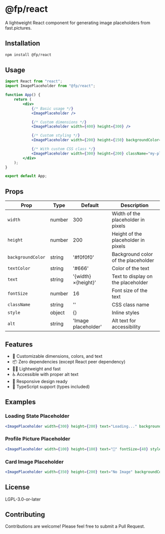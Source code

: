 # @fp/react

A lightweight React component for generating image placeholders from fast.pictures.

## Installation

```bash
npm install @fp/react
```

## Usage

```jsx
import React from "react";
import ImagePlaceholder from "@fp/react";

function App() {
    return (
        <div>
            {/* Basic usage */}
            <ImagePlaceholder />

            {/* Custom dimensions */}
            <ImagePlaceholder width={400} height={300} />

            {/* Custom styling */}
            <ImagePlaceholder width={200} height={150} backgroundColor="#e0e0e0" textColor="#333" text="Custom Text" fontSize={18} />

            {/* With custom CSS class */}
            <ImagePlaceholder width={300} height={200} className="my-placeholder" style={{ border: "2px solid #ccc" }} />
        </div>
    );
}

export default App;
```

## Props

| Prop              | Type   | Default             | Description                         |
| ----------------- | ------ | ------------------- | ----------------------------------- |
| `width`           | number | 300                 | Width of the placeholder in pixels  |
| `height`          | number | 200                 | Height of the placeholder in pixels |
| `backgroundColor` | string | '#f0f0f0'           | Background color of the placeholder |
| `textColor`       | string | '#666'              | Color of the text                   |
| `text`            | string | '{width}×{height}'  | Text to display on the placeholder  |
| `fontSize`        | number | 16                  | Font size of the text               |
| `className`       | string | ''                  | CSS class name                      |
| `style`           | object | {}                  | Inline styles                       |
| `alt`             | string | 'Image placeholder' | Alt text for accessibility          |

## Features

-   🎨 Customizable dimensions, colors, and text
-   📦 Zero dependencies (except React peer dependency)
-   🏃‍♂️ Lightweight and fast
-   ♿ Accessible with proper alt text
-   📱 Responsive design ready
-   🎯 TypeScript support (types included)

## Examples

### Loading State Placeholder

```jsx
<ImagePlaceholder width={300} height={200} text="Loading..." backgroundColor="#f8f8f8" textColor="#999" />
```

### Profile Picture Placeholder

```jsx
<ImagePlaceholder width={100} height={100} text="👤" fontSize={40} style={{ borderRadius: "50%" }} />
```

### Card Image Placeholder

```jsx
<ImagePlaceholder width={350} height={200} text="No Image" backgroundColor="#e9ecef" textColor="#6c757d" className="card-img-top" />
```

## License

LGPL-3.0-or-later

## Contributing

Contributions are welcome! Please feel free to submit a Pull Request.
